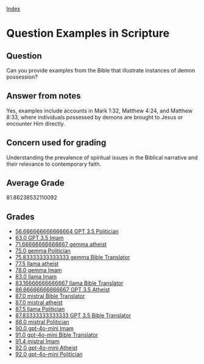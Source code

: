 
[Index](../../index.md)
# Question Examples in Scripture
## Question
Can you provide examples from the Bible that illustrate instances of demon possession?

## Answer from notes
Yes, examples include accounts in Mark 1:32, Matthew 4:24, and Matthew 8:33, where individuals possessed by demons are brought to Jesus or encounter Him directly.

## Concern used for grading
Understanding the prevalence of spiritual issues in the Biblical narrative and their relevance to contemporary faith.

## Average Grade
81.86238532110092

## Grades
 * [56.666666666666664 GPT 3.5 Politician](../answers/GPT_3.5_Politician/Examples_in_Scripture.md)
 * [63.0 GPT 3.5 Imam](../answers/GPT_3.5_Imam/Examples_in_Scripture.md)
 * [71.66666666666667 gemma atheist](../answers/gemma_atheist/Examples_in_Scripture.md)
 * [75.0 gemma Politician](../answers/gemma_Politician/Examples_in_Scripture.md)
 * [75.83333333333333 gemma Bible Translator](../answers/gemma_Bible_Translator/Examples_in_Scripture.md)
 * [77.5 llama atheist](../answers/llama_atheist/Examples_in_Scripture.md)
 * [78.0 gemma Imam](../answers/gemma_Imam/Examples_in_Scripture.md)
 * [83.0 llama Imam](../answers/llama_Imam/Examples_in_Scripture.md)
 * [83.16666666666667 llama Bible Translator](../answers/llama_Bible_Translator/Examples_in_Scripture.md)
 * [86.66666666666667 GPT 3.5 Atheist](../answers/GPT_3.5_Atheist/Examples_in_Scripture.md)
 * [87.0 mistral Bible Translator](../answers/mistral_Bible_Translator/Examples_in_Scripture.md)
 * [87.0 mistral atheist](../answers/mistral_atheist/Examples_in_Scripture.md)
 * [87.5 llama Politician](../answers/llama_Politician/Examples_in_Scripture.md)
 * [87.83333333333333 GPT 3.5 Bible Translator](../answers/GPT_3.5_Bible_Translator/Examples_in_Scripture.md)
 * [88.0 mistral Politician](../answers/mistral_Politician/Examples_in_Scripture.md)
 * [90.0 gpt-4o-mini Imam](../answers/gpt-4o-mini_Imam/Examples_in_Scripture.md)
 * [91.0 gpt-4o-mini Bible Translator](../answers/gpt-4o-mini_Bible_Translator/Examples_in_Scripture.md)
 * [91.4 mistral Imam](../answers/mistral_Imam/Examples_in_Scripture.md)
 * [92.0 gpt-4o-mini Atheist](../answers/gpt-4o-mini_Atheist/Examples_in_Scripture.md)
 * [92.0 gpt-4o-mini Politician](../answers/gpt-4o-mini_Politician/Examples_in_Scripture.md)
